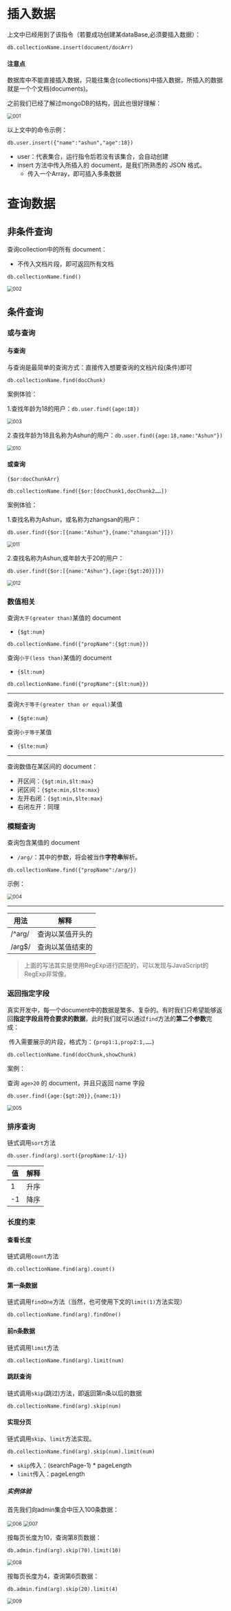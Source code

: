 # 插入数据

上文中已经用到了该指令（若要成功创建某dataBase,必须要插入数据）：

```
db.collectionName.insert(document/docArr)
```

#### 注意点

​	数据库中不能直接插入数据，只能往集合(collections)中插入数据，所插入的数据就是一个个文档(documents)。

之前我们已经了解过mongoDB的结构，因此也很好理解：

<img src="插入&查询.assets/001.png" alt="001" style="zoom:80%;" />

以上文中的命令示例：

`db.user.insert({"name":"ashun","age":18})`

* user：代表集合，运行指令后若没有该集合，会自动创建
* insert 方法中传入所插入的 document，是我们所熟悉的 JSON 格式。
  * 传入一个Array，即可插入多条数据

# 查询数据

## 非条件查询

查询collection中的所有 document：

* 不传入文档片段，即可返回所有文档

```
db.collectionName.find()
```

<img src="插入&查询.assets/002.png" alt="002" style="zoom:80%;" />

## 条件查询

### 或与查询

#### 与查询

与查询是最简单的查询方式：直接传入想要查询的文档片段(条件)即可

```
db.collectionName.find(docChunk)
```

案例体验：

1.查找年龄为18的用户：`db.user.find({age:18})`

<img src="插入&查询.assets/003.png" alt="003" style="zoom:80%;" />

2.查找年龄为18且名称为Ashun的用户：`db.user.find({age:18,name:"Ashun"})`

<img src="插入&查询.assets/010.png" alt="010" style="zoom:80%;" />

#### 或查询

`{$or:docChunkArr}`

```
db.collectionName.find({$or:[docChunk1,docChunk2……])
```

案例体验：

1.查找名称为Ashun，或名称为zhangsan的用户：

`db.user.find({$or:[{name:"Ashun"},{name:"zhangsan"}]})`

<img src="插入&查询.assets/011.png" alt="011" style="zoom:80%;" />

2.查找名称为Ashun,或年龄大于20的用户：

`db.user.find({$or:[{name:"Ashun"},{age:{$gt:20}}]})`

<img src="插入&查询.assets/012.png" alt="012" style="zoom:80%;" />

### 数值相关

查询`大于(greater than)`某值的 document

* `{$gt:num}`

```
db.collectionName.find({"propName":{$gt:num}})
```

查询`小于(less than)`某值的 document

* `{$lt:num}`

```
db.collectionName.find({"propName":{$lt:num}})
```

---

查询`大于等于(greater than or equal)`某值

* `{$gte:num}`

查询`小于等于`某值

* `{$lte:num}`

---

查询数值在某区间的 document：

* 开区间：`{$gt:min,$lt:max}`
* 闭区间：`{$gte:min,$lte:max}`
* 左开右闭：`{$gt:min,$lte:max}`
* 右闭左开：同理

### 模糊查询

查询包含某值的 document

* `/arg/`：其中的参数，将会被当作**字符串**解析。

```
db.collectionName.find({"propName":/arg/})
```

示例：

<img src="插入&查询.assets/004.png" alt="004" style="zoom:80%;" />

---

| 用法   | 解释             |
| ------ | ---------------- |
| /^arg/ | 查询以某值开头的 |
| /arg$/ | 查询以某值结束的 |

>​	上面的写法其实是使用RegExp进行匹配的，可以发现与JavaScript的RegExp非常像。

### 返回指定字段

​	真实开发中，每一个document中的数据是繁多、复杂的。有时我们只希望能够返回**指定字段且符合要求的数据**，此时我们就可以通过`find`方法的**第二个参数**完成：

​	传入需要展示的片段，格式为：`{prop1:1,prop2:1,……}`

```
db.collectionName.find(docChunk,showChunk)
```

案例：

查询 `age>20` 的 document，并且只返回 name 字段

```
db.user.find({age:{$gt:20}},{name:1})
```

<img src="插入&查询.assets/005.png" alt="005" style="zoom:80%;" />

### 排序查询

链式调用`sort`方法

```
db.user.find(arg).sort({propName:1/-1})  
```

| 值   | 解释 |
| ---- | ---- |
| 1    | 升序 |
| -1   | 降序 |

### 长度约束

#### 查看长度

链式调用`count`方法

```
db.collectionName.find(arg).count()
```

#### 第一条数据

链式调用`findOne`方法（当然，也可使用下文的`limit(1)`方法实现）

```
db.collectionName.find(arg).findOne()
```

#### 前n条数据

链式调用`limit`方法

```
db.collectionName.find(arg).limit(num)
```

#### 跳跃查询

链式调用`skip`(跳过)方法，即返回第n条以后的数据

```
db.collectionName.find(arg).skip(num)
```

#### 实现分页

链式调用`skip`、`limit`方法实现。

```
db.collectionName.find(arg).skip(num).limit(num)
```

* `skip`传入：(searchPage-1) * pageLength
* `limit`传入：pageLength

##### 实例体验

首先我们向admin集合中压入100条数据：

<img src="插入&查询.assets/006.png" alt="006" style="zoom:80%;" />

<img src="插入&查询.assets/007.png" alt="007" style="zoom:80%;" />

按每页长度为10，查询第8页数据：

```
db.admin.find(arg).skip(70).limit(10)
```

<img src="插入&查询.assets/008.png" alt="008" style="zoom:80%;" />

按每页长度为4，查询第6页数据：

```
db.admin.find(arg).skip(20).limit(4)
```

<img src="插入&查询.assets/009.png" alt="009" style="zoom:80%;" />

